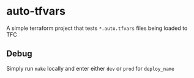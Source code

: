 # auto-tfvars
A simple terraform project that tests `*.auto.tfvars` files being loaded to TFC

## Debug
Simply run `make` locally and enter either `dev` or `prod` for `deploy_name`

